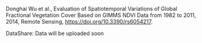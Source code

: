 Donghai Wu et al., Evaluation of Spatiotemporal Variations of Global Fractional Vegetation Cover Based on GIMMS NDVI Data from 1982 to 2011, 2014, Remote Sensing, https://doi.org/10.3390/rs6054217.

DataShare: Data will be uploaded soon
